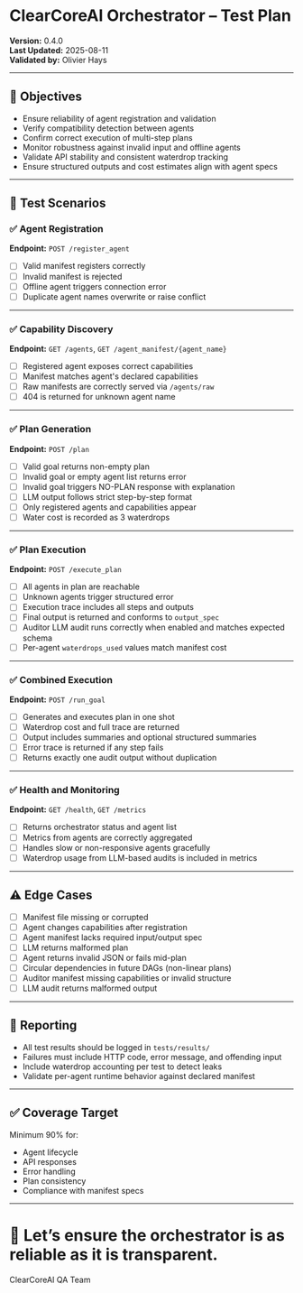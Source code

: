 # ClearCoreAI Orchestrator – Test Plan

**Version:** 0.4.0  
**Last Updated:** 2025-08-11  
**Validated by:** Olivier Hays  

---

## 🧪 Objectives

- Ensure reliability of agent registration and validation
- Verify compatibility detection between agents
- Confirm correct execution of multi-step plans
- Monitor robustness against invalid input and offline agents
- Validate API stability and consistent waterdrop tracking
- Ensure structured outputs and cost estimates align with agent specs

---

## 🔁 Test Scenarios

### ✅ Agent Registration

**Endpoint:** `POST /register_agent`  
- [ ] Valid manifest registers correctly  
- [ ] Invalid manifest is rejected  
- [ ] Offline agent triggers connection error  
- [ ] Duplicate agent names overwrite or raise conflict  

---

### ✅ Capability Discovery

**Endpoint:** `GET /agents`, `GET /agent_manifest/{agent_name}`  
- [ ] Registered agent exposes correct capabilities  
- [ ] Manifest matches agent's declared capabilities  
- [ ] Raw manifests are correctly served via `/agents/raw`  
- [ ] 404 is returned for unknown agent name  

---

### ✅ Plan Generation

**Endpoint:** `POST /plan`  
- [ ] Valid goal returns non-empty plan  
- [ ] Invalid goal or empty agent list returns error  
- [ ] Invalid goal triggers NO-PLAN response with explanation  
- [ ] LLM output follows strict step-by-step format  
- [ ] Only registered agents and capabilities appear  
- [ ] Water cost is recorded as 3 waterdrops  

---

### ✅ Plan Execution

**Endpoint:** `POST /execute_plan`  
- [ ] All agents in plan are reachable  
- [ ] Unknown agents trigger structured error  
- [ ] Execution trace includes all steps and outputs  
- [ ] Final output is returned and conforms to `output_spec`  
- [ ] Auditor LLM audit runs correctly when enabled and matches expected schema  
- [ ] Per-agent `waterdrops_used` values match manifest cost  

---

### ✅ Combined Execution

**Endpoint:** `POST /run_goal`  
- [ ] Generates and executes plan in one shot  
- [ ] Waterdrop cost and full trace are returned  
- [ ] Output includes summaries and optional structured summaries  
- [ ] Error trace is returned if any step fails  
- [ ] Returns exactly one audit output without duplication  

---

### ✅ Health and Monitoring

**Endpoint:** `GET /health`, `GET /metrics`  
- [ ] Returns orchestrator status and agent list  
- [ ] Metrics from agents are correctly aggregated  
- [ ] Handles slow or non-responsive agents gracefully  
- [ ] Waterdrop usage from LLM-based audits is included in metrics  

---

## ⚠️ Edge Cases

- [ ] Manifest file missing or corrupted  
- [ ] Agent changes capabilities after registration  
- [ ] Agent manifest lacks required input/output spec  
- [ ] LLM returns malformed plan  
- [ ] Agent returns invalid JSON or fails mid-plan  
- [ ] Circular dependencies in future DAGs (non-linear plans)  
- [ ] Auditor manifest missing capabilities or invalid structure  
- [ ] LLM audit returns malformed output  

---

## 🧾 Reporting

- All test results should be logged in `tests/results/`  
- Failures must include HTTP code, error message, and offending input  
- Include waterdrop accounting per test to detect leaks  
- Validate per-agent runtime behavior against declared manifest  

---

## ✅ Coverage Target

Minimum 90% for:

- Agent lifecycle  
- API responses  
- Error handling  
- Plan consistency  
- Compliance with manifest specs  

---

# 🔬 Let’s ensure the orchestrator is as reliable as it is transparent.  
ClearCoreAI QA Team
